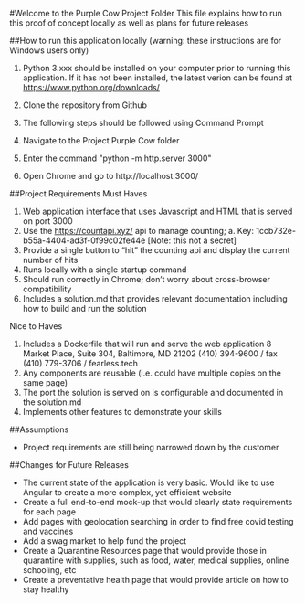 #Welcome to the Purple Cow Project Folder
This file explains how to run this proof of concept locally as well as plans for future releases

##How to run this application locally (warning: these instructions are for Windows users only)
1. Python 3.xxx should be installed on your computer prior to running this application. If it has not been installed, the latest verion can be found at https://www.python.org/downloads/

2. Clone the repository from Github

3. The following steps should be followed using Command Prompt

4. Navigate to the Project Purple Cow folder

5. Enter the command "python -m http.server 3000"

6. Open Chrome and go to http://localhost:3000/ 


##Project Requirements
Must Haves
1. Web application interface that uses Javascript and HTML that is served on port 3000
2. Use the https://countapi.xyz/ api to manage counting;
a. Key: 1ccb732e-b55a-4404-ad3f-0f99c02fe44e [Note: this not a secret]
3. Provide a single button to “hit” the counting api and display the current number of
hits
4. Runs locally with a single startup command
5. Should run correctly in Chrome; don’t worry about cross-browser compatibility
6. Includes a solution.md that provides relevant documentation including how to build
and run the solution

Nice to Haves
1. Includes a Dockerfile that will run and serve the web application
8 Market Place, Suite 304, Baltimore, MD 21202
(410) 394-9600 / fax (410) 779-3706 / fearless.tech
2. Any components are reusable (i.e. could have multiple copies on the same page)
3. The port the solution is served on is configurable and documented in the solution.md
4. Implements other features to demonstrate your skills


##Assumptions
- Project requirements are still being narrowed down by the customer 

##Changes for Future Releases
- The current state of the application is very basic. Would like to use Angular to create a more complex, yet efficient website
- Create a full end-to-end mock-up that would clearly state requirements for each page
- Add pages with geolocation searching in order to find free covid testing and vaccines
- Add a swag market to help fund the project
- Create a Quarantine Resources page that would provide those in quarantine with supplies, such as food, water, medical supplies, online schooling, etc
- Create a preventative health page that would provide article on how to stay healthy

